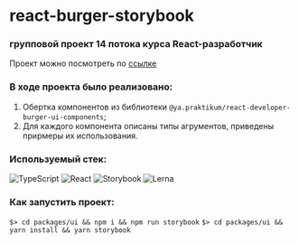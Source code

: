 # react-burger-storybook
### групповой проект 14 потока курса React-разработчик

Проект можно посмотреть по [ссылке]()

### В ходе проекта было реализовано:

1) Обертка компонентов из библиотеки `@ya.praktikum/react-developer-burger-ui-components`;
2) Для каждого компонента описаны типы агрументов, приведены прирмеры их использования. 


### Используемый стек:

![TypeScript](https://img.shields.io/badge/-TypeScript-000?&logo=TypeScript)
![React](https://img.shields.io/badge/-React-000?&logo=React)
![Storybook](https://img.shields.io/badge/-Storybook-000?&logo=Storybook)
![Lerna](https://img.shields.io/badge/-Lerna-000?&logo=Lerna)

### Как запустить проект:

`$> cd packages/ui && npm i && npm run storybook`
`$> cd packages/ui && yarn install && yarn storybook`
